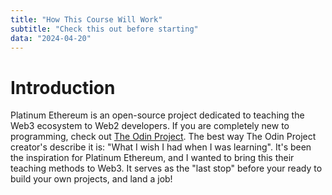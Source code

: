 ```yaml
---
title: "How This Course Will Work"
subtitle: "Check this out before starting"
data: "2024-04-20"
---
```


# Introduction

Platinum Ethereum is an open-source project dedicated to teaching the
Web3 ecosystem to Web2 developers. If you are completely new to programming,
check out [The Odin Project](https://www.theodinproject.com/). The best way
The Odin Project creator's describe it is: "What I wish I had when I was
learning". It's been the inspiration for Platinum Ethereum, and I wanted to
bring this their teaching methods to Web3. It serves as the "last stop"
before your ready to build your own projects, and land a job!
